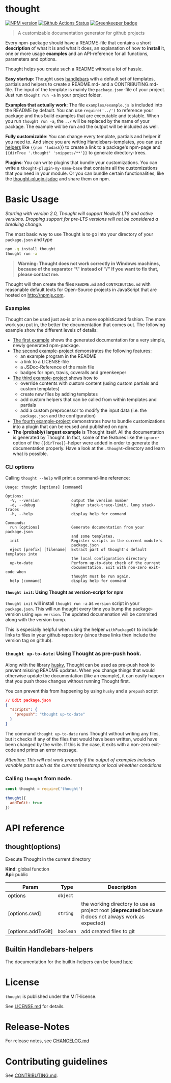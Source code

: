 # thought 

[![NPM version](https://img.shields.io/npm/v/thought.svg)](https://npmjs.com/package/thought)
[![Github Actions Status](https://github.com/nknapp/thought/actions/workflows/ci.yml/badge.svg?branch=master)](https://github.com/nknapp/thought/actions/workflow/ci.yml)
[![Greenkeeper badge](https://badges.greenkeeper.io/nknapp/thought.svg)](https://greenkeeper.io/)

> A customizable documentation generator for github projects

Every npm-package should have a README-file that contains a short **description** of what it is and what it does, an 
explanation of how to **install** it, one or more usage **examples** and an API-reference 
for all functions, parameters and options.

Thought helps you create such a README without a lot of hassle.

**Easy startup**: Thought uses [handlebars](https://npmjs.com/package/handlebars) with a default set of templates, partials and helpers to create a
README.md- and a CONTRIBUTING.md-file. The input of the template is mainly the `package.json`-file of your project.
Just run `thought run -a` in your project folder.

**Examples that actually work**: The file `examples/example.js` is included into the README by default. You can use `require('../')` to 
reference your package and thus build examples that are executable and testable. When you run `thought run -a`, the
`../` will be replaced by the name of your package. The example *will* be run and the output will be included as well.

**Fully customizable**: You can change every template, partials and helper if you need to. And since you are writing 
Handlebars-templates, you can use [helpers](docs/helpers.md) like `{{npm 'lodash`\}}
to create a link to a package's npm-page and `{{dirTree '.thought' 'snippets/**'}}` to generate directory-trees.

**Plugins**: You can write plugins that bundle your customizations. You can write a `thought-plugin-my-name-base`
that contains all the customizations that you need in your module. Or you can bundle certain functionalities, like
the [thought-plugin-jsdoc](https://npmjs.com/package/thought-plugin-jsdoc) and share them on npm.


# Basic Usage

*Starting with version 2.0, Thought will support NodeJS LTS and active versions. Dropping support for pre-LTS versions will not be considered a breaking change.*

The most basic way to use Thought is to go into your directory of your `package.json` and type

```bash
npm -g install thought
thought run -a
```

> **Warning: Thought does not work correctly in Windows machines, because of the separator
> "\\" instead of "/"
> If you want to fix that, please contact me.**

Thought will then create the files `README.md` and `CONTRIBUTING.md` with reasonable default texts for Open-Source
projects in JavaScript that are hosted on http://npmjs.com. 

### Examples

Thought can be used just as-is or in a more sophisticated fashion. The more work you put in, the better 
the documentation that comes out. The following example show the different levels of details:

* [The first example](docs/example-project-1-simple.md) shows the generated documentation for
  a very simple, newly generated npm-package.
* [The second example-project](docs/example-project-2-example-license-jsdoc-badges.md) 
  demonstrates the following features:
  * an example program in the README
  * a link to a LICENSE-file
  * a JSDoc-Reference of the main file
  * badges for npm, travis, coveralls and greenkeeper
* [The third example-project](docs/example-project-3-templates-partials-helpers-preprocessor.md) shows how to
  * override contents with custom content (using custom partials and custom templates)
  * create new files by adding templates
  * add custom helpers that can be called from within templates and partials
  * add a custom preprocessor to modify the input data (i.e. the `package.json` and
    the configuration)
* [The fourth example-project](docs/example-project-4-writing-plugins.md) demonstrates
  how to bundle customizations into a plugin that can be reused and published on npm.
* **The (probably) largest example** is Thought itself. All the documentation is generated by Thought. 
  In fact, some of the features like the `ignore`-option of the `{{dirTree}}`-helper were added in order to
  generate the documentation properly. Have a look at the `.thought`-directory and learn what is possible.

### CLI options

Calling `thought --help` will print a command-line reference:

```
Usage: thought [options] [command]

Options:
  -V, --version              output the version number
  -d, --debug                higher stack-trace-limit, long stack-traces
  -h, --help                 display help for command

Commands:
  run [options]              Generate documentation from your package.json
                             and some templates.
  init                       Register scripts in the current module's
                             package.json
  eject [prefix] [filename]  Extract part of thought's default templates into
                             the local configuration directory
  up-to-date                 Perform up-to-date check of the current
                             documentation. Exit with non-zero exit-code when
                             thought must be run again.
  help [command]             display help for command
```

#### `thought init`: Using Thought as version-script for npm

`thought init` will install `thought run -a` as `version` script in your `package.json`.
This will run thought every time you bump the package-version using `npm version`. 
The updated documenation will be commited along with the version bump.

This is especially helpful when using the helper `withPackageOf` to include links to files
in your github repository (since these links then include the version tag on github).

### `thought up-to-date`: Using Thought as pre-push hook.

Along with the library [husky](https://npmjs.com/package/husky), Thought can be used as pre-push hook to prevent missing
README updates. When you change things that would otherwise update the documentation (like an example),
it can easily happen that you push those changes without running Thought first.

You can prevent this from happening by using `husky` and a `prepush` script

```json
// Edit package.json
{
  "scripts": {
    "prepush": "thought up-to-date"
  }
}
```

The command `thought up-to-date` runs Thought without writing any files, but it checks if any of the
files that would have been written, would have been changed by the write. If this is the case, it exits with a
non-zero exit-code and prints an error message.

*Attention: This will not work properly if the output of examples includes variable parts such as the current timestamp or local wheather conditions*


### Calling `thought` from node.

```js
const thought = require('thought')

thought({
  addToGit: true
})
```





                                                 
# API reference

<a name="thought"></a>

## thought(options)
Execute Thought in the current directory

**Kind**: global function  
**Api**: public  

| Param | Type | Description |
| --- | --- | --- |
| options | <code>object</code> |  |
| [options.cwd] | <code>string</code> | the working directory to use as project root (**deprecated** because it does not always  work as expected) |
| [options.addToGit] | <code>boolean</code> | add created files to git |



## Builtin Handlebars-helpers

The documentation for the builtin-helpers can be found [here](docs/helpers.md)


# License

`thought` is published under the MIT-license.

See [LICENSE.md](LICENSE.md) for details.


# Release-Notes
 
For release notes, see [CHANGELOG.md](CHANGELOG.md)
 
# Contributing guidelines

See [CONTRIBUTING.md](CONTRIBUTING.md).